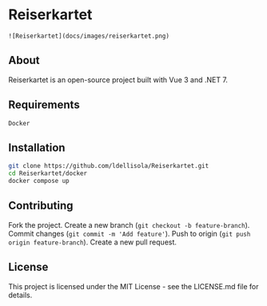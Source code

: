 # Reiserkartet

```
![Reiserkartet](docs/images/reiserkartet.png)
```

## About

Reiserkartet is an open-source project built with Vue 3 and .NET 7.

## Requirements

    Docker

## Installation

```bash
git clone https://github.com/ldellisola/Reiserkartet.git
cd Reiserkartet/docker
docker compose up
```

## Contributing

Fork the project.
Create a new branch (`git checkout -b feature-branch`).
Commit changes (`git commit -m 'Add feature'`).
Push to origin (`git push origin feature-branch`).
Create a new pull request.

## License

This project is licensed under the MIT License - see the LICENSE.md file for details.
